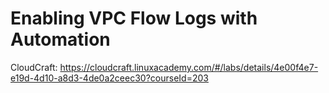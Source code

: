 # Enabling VPC Flow Logs with Automation

CloudCraft: <https://cloudcraft.linuxacademy.com/#/labs/details/4e00f4e7-e19d-4d10-a8d3-4de0a2ceec30?courseId=203>